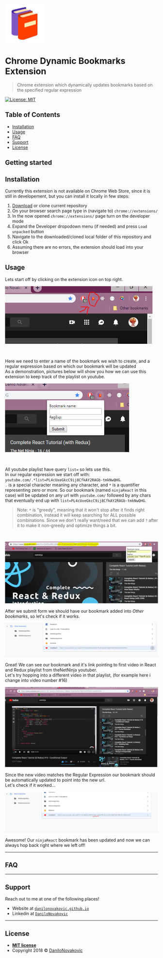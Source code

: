 ![Dynamic Bookmarks Avatar](./images/icons8_Books_128.png)

# Chrome Dynamic Bookmarks Extension

> Chrome extension which dynamically updates bookmarks based on the specified regular expression

[![License: MIT](https://img.shields.io/badge/License-MIT-yellow.svg)](https://opensource.org/licenses/MIT)

## Table of Contents

- [Installation](#Installation)
- [Usage](#Usage)
- [FAQ](#faq)
- [Support](#support)
- [License](#license)

## Getting started

## Installation

Currently this extension is not available on Chrome Web Store, since it is still in developement, but you can install it locally in few steps:

1. [Download](https://github.com/DaniloNovakovic/chrome-dynamic-bookmarks/archive/master.zip) or clone current repository
1. On your browser search page type in (navigate to) `chrome://extensions/`
1. In the now opened `chrome://extensions/` page turn on the developer mode
1. Expand the Developer dropodown menu (if needed) and press `Load unpacked` button
1. Navigate to the downloaded/cloned local folder of this repository and click Ok
1. Assuming there are no errors, the extension should load into your browser

## Usage

Lets start off by clicking on the extension icon on top right. <br>

[![Extension Location](./images/readmeTutPartZero.PNG)]()

<br>
 
Here we need to enter a name of the bookmark we wish to create,
and a regular expression based on which our bookmark will be updated <br />
As a demonstration, pictures below will show you how we can use this extension to keep track of the playlist on youtube.<br />

[![Extension popup form](./images/readmeTutEmptyForm.PNG)]()

<br />

All youtube playlist have query `list=` so lets use this. <br />
In our regular expression we start off with:
`youtube.com/.*list=PL4cUxeGkcC9ij8CfkAY2RAGb-tmkNwQHG`. <br />
`.` is a special character meaning any character, and `*` is a quantifier representing zero or more. So our bookmark (named `ninjaReact` in this case) will be updated on any url with `youtube.com/` followed by any chars that eventually end up with `list=PL4cUxeGkcC9ij8CfkAY2RAGb-tmkNwQHG`.

> Note: `*` is "greedy", meaning that it won't stop after it finds right combination, instead it will keep searching for ALL possible combinations. Since we don't really want/need that we can add `?` after it to make it non-greedy and optimize things a bit.

<br />

[![Filling the form](./images/readmeTutPartOne.PNG)]()

After we submit form we should have our bookmark added into _Other bookmarks_, so let's check if it works.

[![Checking the other bookmarks](./images/readmeTutPartTwo.PNG)]()

Great! We can see our bookmark and it's link pointing to first video in React and Redux playlist from theNetNinja youtuber. <br />
Let's try hopping into a different video in that playlist, (for example here i change into video number #16)

[![Moving to another video in playlist](./images/readmeTutPartThree.PNG)]()

Since the new video matches the Regular Expression our bookmark should be automatically updated to point into the new url. <br />
Let's check if it worked...

[![Checking if bookmark updated](./images/readmeTutPartFour.PNG)]()

Awesome! Our `ninjaReact` bookmark has been updated and now we can always hop back right where we left off!

---

## FAQ

---

## Support

Reach out to me at one of the following places!

- Website at <a href="https://danilonovakovic.github.io/index.html" target="_blank">`danilonovakovic.github.io`</a>
- Linkedin at <a href="https://www.linkedin.com/in/danilo-novakovi%C4%87-821934167/" target="_blank">`DaniloNovakovic`</a>

---

## License

- **[MIT license](http://opensource.org/licenses/mit-license.php)**
- Copyright 2018 © [DaniloNovakovic](https://github.com/DaniloNovakovic)
